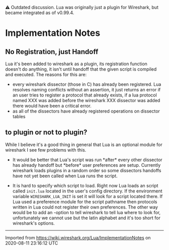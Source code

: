 :warning: Outdated discussion. Lua was originally just a plugin for Wireshark, but became integrated as of v0.99.4.

# Implementation Notes

## No Registration, just Handoff

Lua it's been added to wireshark as a plugin, its registration function doesn't do anything, it isn't until handoff that the given script is compiled and executed. The reasons for this are:

  - every wireshark dissector (those in C) has already been registered. Lua resolves naming conflicts without an assertion, it just returns an error if an user tries to register a protocol that already exists, if a lua protocol named XXX was added before the wireshark XXX dissector was added there would have been a critical error.
  - as all of the dissectors have already registered operations on dissector tables

## to plugin or not to plugin?

While I believe it's a good thing in general that Lua is an optional module for wireshark I see few problems with this.

  - It would be better that Lua's script was run \*after\* every other dissector has already handoff but \*before\* user preferences are setup. Currently wireshark loads plugins in a random order so some dissectors handoffs have not yet been called when Lua runs the script.

  - It is hard to specify which script to load. Right now Lua loads an script called `init.lua` located in the user's config directory. If the environment variable `WIRESHARK_LUA_INIT` is set it will look for a script located there. If Lua used a preference module for the script pathname then protocols written in Lua could not register their own preferences. The other way would be to add an -option to tell wireshark to tell lua where to look for, unfortunately we cannot use but the latin alphabet and it's too short for wireshark's options.

---

Imported from https://wiki.wireshark.org/Lua/ImplementationNotes on 2020-08-11 23:16:12 UTC
